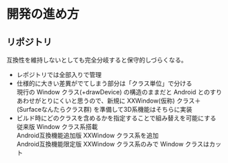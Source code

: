# 開発の進め方

## リポジトリ
互換性を維持しないとしても完全分岐すると保守的しづらくなる。

* レポジトリでは全部入りで管理
* 仕様的に大きい差異がでてしまう部分は「クラス単位」で分ける  
現行の Window クラス(+drawDevice) の構造のままだと Android とのすりあわせがとりにくいと思うので、新規に XXWindow(仮称) クラス＋(Surfaceなんたらクラス群) を準備して3D系機能はそちらに実装
* ビルド時にどのクラスを含めるかを指定することで組み替えを可能にする  
従来版 Window クラス系搭載  
Android互換機能追加版  XXWindow クラス系を追加  
Android互換機能限定版  XXWindow クラス系のみで Window クラスはカット  

